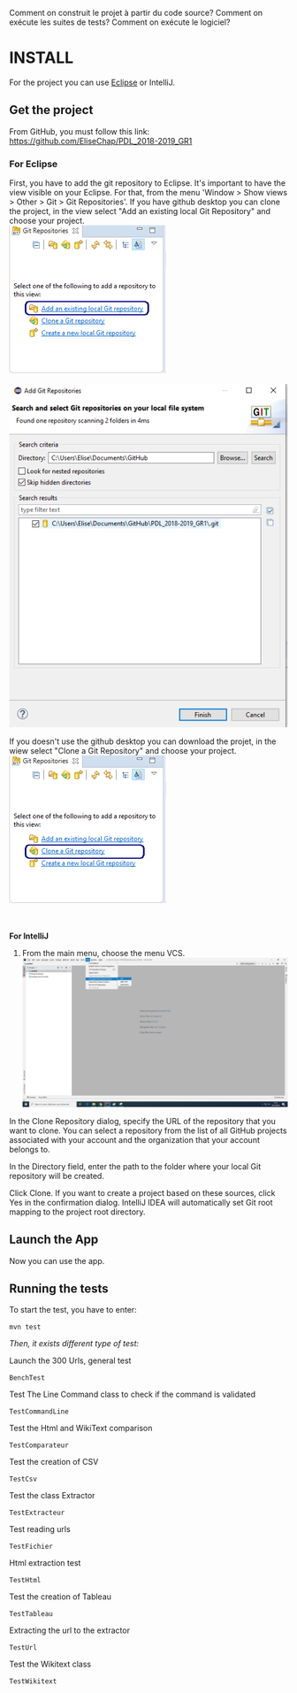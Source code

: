 Comment on construit le projet à partir du code source?
Comment on exécute les suites de tests?
Comment on exécute le logiciel?

# INSTALL 

For the project you can use <a href="#eclipse">Eclipse</a> or IntelliJ. 

## Get the project 

From GitHub, you must follow this link: https://github.com/EliseChap/PDL_2018-2019_GR1

<h3 id=eclipse> For Eclipse </h3>

First, you have to add the git repository to Eclipse. It's important to have the view visible on your Eclipse. For that, from the menu 'Window > Show views > Other > Git > Git Repositories'.
If you have github desktop you can clone the project, in the view select "Add an existing local Git Repository" and choose your project.
<br><img src= "ANNEXES/ExistingLocalGit.png"><br>
<br><img src= "ANNEXES/projectClone.png"><br>

If you doesn't use the github desktop you can download the projet, in the wiew select "Clone a Git Repository" and choose your project.<br><img src= "ANNEXES/imgGitRepositories.png"><br>
<br><img srx= "ANNEXES/projectDownload.png"><br>

**For IntelliJ**

1. From the main menu, choose the menu VCS. 
<br><img src= "ANNEXES/capture1intel.png"><br>


In the Clone Repository dialog, specify the URL of the repository that you want to clone. You can select a repository from the list of all GitHub projects associated with your account and the organization that your account belongs to.

In the Directory field, enter the path to the folder where your local Git repository will be created.

Click Clone. If you want to create a project based on these sources, click Yes in the confirmation dialog. IntelliJ IDEA will automatically set Git root mapping to the project root directory.






## Launch the App
Now you can use the app. 




## Running the tests

To start the test, you have to enter:
```
mvn test
```
*Then, it exists different type of test:* <br>

Launch the 300 Urls, general test
```
BenchTest
```
Test The Line Command class to check if the command is validated
```
TestCommandLine
```
Test the Html and WikiText comparison
```
TestComparateur
```
Test the creation of CSV
```
TestCsv
```
Test the class Extractor
```
TestExtracteur
```
Test reading urls
```
TestFichier
```
Html extraction test
```
TestHtml
```
Test the creation of Tableau
```
TestTableau
```
Extracting the url to the extractor
```
TestUrl
```
Test the Wikitext class
```
TestWikitext
```







